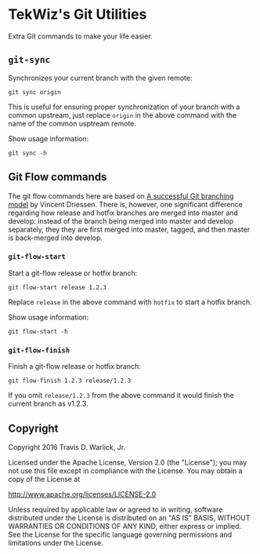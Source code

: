 # TekWiz's Git Utilities

Extra Git commands to make your life easier.

## `git-sync`

Synchronizes your current branch with the given remote:

    git sync origin
    
This is useful for ensuring proper synchronization of your branch with a common upstream, just
replace `origin` in the above command with the name of the common usptream remote.

Show usage information:

    git sync -h

## Git Flow commands

The git flow commands here are based on [A successful Git branching
model](http://nvie.com/posts/a-successful-git-branching-model/) by Vincent Driessen.  There is,
however, one significant difference regarding how release and hotfix branches are merged into
master and develop: instead of the branch being merged into master and develop separately, they
they are first merged into master, tagged, and then master is back-merged into develop.

### `git-flow-start`

Start a git-flow release or hotfix branch:

    git flow-start release 1.2.3

Replace `release` in the above command with `hotfix` to start a hotfix branch.

Show usage information:

    git flow-start -h

### `git-flow-finish`

Finish a git-flow release or hotfix branch:

    git flow-finish 1.2.3 release/1.2.3

If you omit `release/1.2.3` from the above command it would finish the current branch as v1.2.3.

## Copyright

Copyright 2016 Travis D. Warlick, Jr.

Licensed under the Apache License, Version 2.0 (the "License"); you may not use this file
except in compliance with the License. You may obtain a copy of the License at

http://www.apache.org/licenses/LICENSE-2.0

Unless required by applicable law or agreed to in writing, software distributed under the
License is distributed on an "AS IS" BASIS, WITHOUT WARRANTIES OR CONDITIONS OF ANY KIND,
either express or implied. See the License for the specific language governing
permissions and limitations under the License.
